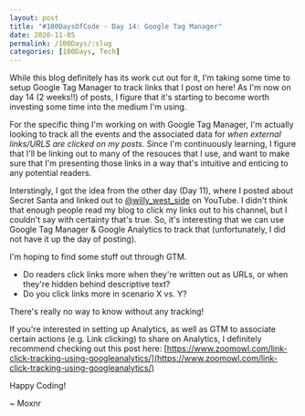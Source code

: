 ```yaml
---
layout: post
title: "#100DaysOfCode - Day 14: Google Tag Manager"
date: 2020-11-05
permalink: /100Days/:slug
categories: [100Days, Tech]
---
```


While this blog definitely has its work cut out for it, I'm taking some time to setup Google Tag Manager to track links that I post on here! As I'm now on day 14 (2 weeks!!) of posts, I figure that it's starting to become worth investing some time into the medium I'm using.

For the specific thing I'm working on with Google Tag Manager, I'm actually looking to track all the events and the associated data for _when external links/URLS are clicked on my posts_. Since I'm continuously learning, I figure that I'll be linking out to many of the resouces that I use, and want to make sure that I'm presenting those links in a way that's intuitive and enticing to any potential readers.

Interstingly, I got the idea from the other day (Day 11), where I posted about Secret Santa and linked out to [@willy_west_side](https://youtube.com/willywestside) on YouTube. I didn't think that enough people read my blog to click my links out to his channel, but I couldn't say with certainty that's true. So, it's interesting that we can use Google Tag Manager & Google Analytics to track that (unfortunately, I did not have it up the day of posting).

I'm hoping to find some stuff out through GTM. 
- Do readers click links more when they're written out as URLs, or when they're hidden behind descriptive text?
- Do you click links more in scenario X vs. Y?

There's really no way to know without any tracking!

If you're interested in setting up Analytics, as well as GTM to associate certain actions (e.g. Link clicking) to share on Analytics, I definitely recommend checking out this post here: [https://www.zoomowl.com/link-click-tracking-using-googleanalytics/](https://www.zoomowl.com/link-click-tracking-using-googleanalytics/)


Happy Coding!

~ Moxnr
